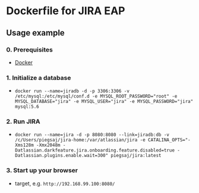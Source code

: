 # Dockerfile for JIRA EAP #

## Usage example ##

### 0. Prerequisites ###

* [Docker](http://docs.docker.com/windows/started/)

### 1. Initialize a database ###

* `docker run --name=jiradb -d -p 3306:3306 -v /etc/mysql:/etc/mysql/conf.d -e MYSQL_ROOT_PASSWORD="root" -e MYSQL_DATABASE="jira" -e MYSQL_USER="jira" -e MYSQL_PASSWORD="jira" mysql:5.6`

### 2. Run JIRA ###

* `docker run --name=jira -d -p 8080:8080 --link=jiradb:db -v /c/Users/piegsaj/jira-home:/var/atlassian/jira -e CATALINA_OPTS="-Xms128m -Xmx2048m -Datlassian.darkfeature.jira.onboarding.feature.disabled=true -Datlassian.plugins.enable.wait=300" piegsaj/jira:latest`

### 3. Start up your browser ###

* target, e.g. `http://192.168.99.100:8080/`
